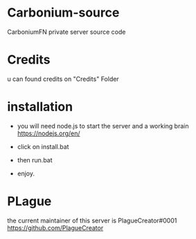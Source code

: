 # Carbonium-source
CarboniumFN private server source code

# Credits

u can found credits on "Credits" Folder

# installation

- you will need node.js to start the server and a working brain
  https://nodejs.org/en/

- click on install.bat

- then run.bat

- enjoy.

# PLague
the current maintainer of this server is PlagueCreator#0001 
https://github.com/PlagueCreator

